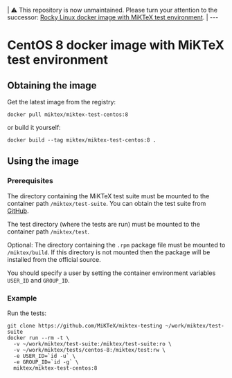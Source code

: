 | :warning: This repository is now unmaintained. Please turn your attention to
the successor: [Rocky Linux docker image with MiKTeX test
environment](https://github.com/MiKTeX/docker-miktex-test-rockylinux).
| ---

# CentOS 8 docker image with MiKTeX test environment

## Obtaining the image

Get the latest image from the registry:

    docker pull miktex/miktex-test-centos:8

or build it yourself:

    docker build --tag miktex/miktex-test-centos:8 .

## Using the image

### Prerequisites

The directory containing the MiKTeX test suite must be mounted to the
container path `/miktex/test-suite`.  You can obtain the test suite
from [GitHub](https://github.com/MiKTeX/miktex-testing).

The test directory (where the tests are run) must be mounted to the
container path `/miktex/test`.

Optional: The directory containing the `.rpm` package file must be
mounted to `/miktex/build`.  If this directory is not mounted then the
package will be installed from the official source.

You should specify a user by setting the container environment
variables `USER_ID` and `GROUP_ID`.

### Example

Run the tests:

    git clone https://github.com/MiKTeX/miktex-testing ~/work/miktex/test-suite
    docker run --rm -t \
      -v ~/work/miktex/test-suite:/miktex/test-suite:ro \
      -v ~/work/miktex/tests/centos-8:/miktex/test:rw \
      -e USER_ID=`id -u` \
      -e GROUP_ID=`id -g` \
      miktex/miktex-test-centos:8
